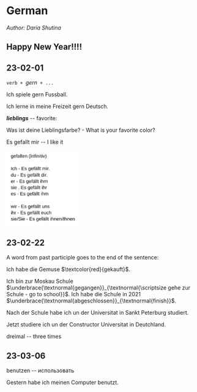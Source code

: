 # German 

*Author: Daria Shutina*



## Happy New Year!!!!







## 23-02-01

$\texttt{verb + } \textit{gern} \texttt{ + ...}$ 

Ich spiele gern Fussball.

Ich lerne in meine Freizeit gern Deutsch. 





***lieblings*** -- favorite:

Was ist deine Lieblingsfarbe? - What is your favorite color?





Es gefallt mir -- I like it

<img src="./pics for conspects/GER/GER 23-02-01 1.png" alt="GER 23-02-01 1" style="zoom:80%;" />

 





## 23-02-22

A word from past participle goes to the end of the sentence:

Ich habe die Gemuse $\textcolor{red}{gekauft}$.



Ich bin zur Moskau Schule $\underbrace{\textnormal{gegangen}}_{\textnormal{\scriptsize gehe zur Schule - go to school}}$. Ich habe die Schule in 2021 $\underbrace{\textnormal{abgeschlossen}}_{\textnormal{finish}}$. 

 Nach der Schule habe ich un der Universitat in Sankt Peterburg studiert. 

 Jetzt studiere ich un der Constructor Universitat in Deutchland. 



dreimal -- three times 







## 23-03-06

benutzen -- использовать 

Gestern habe ich meinen Computer benutzt. 